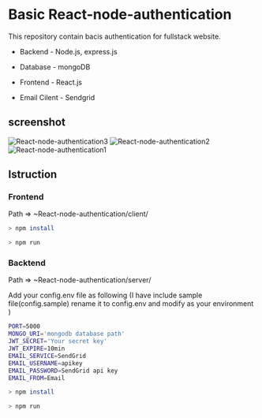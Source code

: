 # Basic React-node-authentication
This repository contain bacis authentication for fullstack website.

- Backend - Node.js, express.js

- Database - mongoDB

- Frontend - React.js

- Email Cilent - Sendgrid

## screenshot
![React-node-authentication3](https://user-images.githubusercontent.com/44415252/147265577-0fbd2f32-1d93-450c-86e8-dbdaf6f178d2.png)
![React-node-authentication2](https://user-images.githubusercontent.com/44415252/147265582-0b86037d-b958-4960-a5b5-d02b968c9cc4.png)
![React-node-authentication1](https://user-images.githubusercontent.com/44415252/147265592-d6d38740-6b35-44e5-9841-2c439265d77c.png)


## Istruction

### Frontend

Path => ~React-node-authentication/client/

```sh
> npm install
```
```sh
> npm run
```

### Backtend

Path => ~React-node-authentication/server/

Add your config.env file as following (I have include sample file(config.sample) rename it to config.env and modify as your environment )

```sh
PORT=5000
MONGO_URI='mongodb database path'
JWT_SECRET='Your secret key'
JWT_EXPIRE=10min
EMAIL_SERVICE=SendGrid
EMAIL_USERNAME=apikey
EMAIL_PASSWORD=SendGrid api key
EMAIL_FROM=Email
```

```sh
> npm install
```
```sh
> npm run
```
